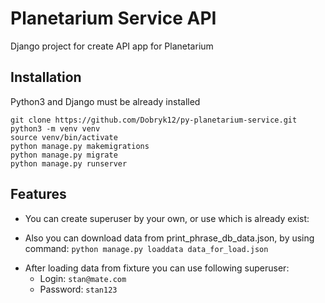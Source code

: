 # Planetarium Service API

Django project for create API app for Planetarium

## Installation

Python3 and Django must be already installed


```shell
git clone https://github.com/Dobryk12/py-planetarium-service.git
python3 -m venv venv
source venv/bin/activate
python manage.py makemigrations
python manage.py migrate
python manage.py runserver
```

## Features 

* You can create superuser by your own, or use which is already exist:

* Also you can download data from print_phrase_db_data.json, by using command:
```python manage.py loaddata data_for_load.json```

- After loading data from fixture you can use following superuser:
  - Login: `stan@mate.com`
  - Password: `stan123`
